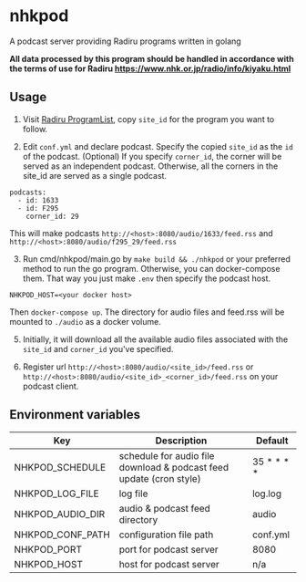 # nhkpod

A podcast server providing Radiru programs written in golang

**All data processed by this program should be handled in accordance with the terms of use for Radiru https://www.nhk.or.jp/radio/info/kiyaku.html**

## Usage

1. Visit [Radiru ProgramList](https://www.nhk.or.jp/radioondemand/json/index_v3/index.json), copy `site_id` for the
   program you want to follow.

2. Edit `conf.yml` and declare podcast. Specify the copied `site_id` as the `id` of the podcast. (Optional) If you
   specify `corner_id`, the corner will be served as an independent podcast. Otherwise, all the corners in the site_id are
   served as a single podcast.

```
podcasts:
  - id: 1633
  - id: F295
    corner_id: 29
```

This will make podcasts `http://<host>:8080/audio/1633/feed.rss` and `http://<host>:8080/audio/f295_29/feed.rss`

3. Run cmd/nhkpod/main.go by `make build && ./nhkpod` or your preferred method to run the go program. 
Otherwise, you can docker-compose them. That way you just make `.env` then specify the podcast host.

```env
NHKPOD_HOST=<your docker host>
```

Then `docker-compose up`. The directory for audio files and feed.rss will be mounted to `./audio` as a docker volume.

5. Initially, it will download all the available audio files associated with the `site_id` and `corner_id` you've specified.

6. Register url `http://<host>:8080/audio/<site_id>/feed.rss`
   or `http://<host>:8080/audio/<site_id>_<corner_id>/feed.rss` on your podcast client.

## Environment variables

| Key              | Description                                                         | Default    |
|------------------|---------------------------------------------------------------------|------------|
| NHKPOD_SCHEDULE  | schedule for audio file download & podcast feed update (cron style) | 35 * * * * | 
| NHKPOD_LOG_FILE  | log file                                                            | log.log    |
| NHKPOD_AUDIO_DIR | audio & podcast feed directory                                      | audio      |
| NHKPOD_CONF_PATH | configuration file path                                             | conf.yml   |
| NHKPOD_PORT      | port for podcast server                                             | 8080       |
| NHKPOD_HOST      | host for podcast server                                             | n/a        |

